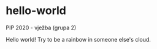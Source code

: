 # hello-world
PIP 2020 - vježba (grupa 2)

Hello world!
Try to be a rainbow in someone else's cloud.
